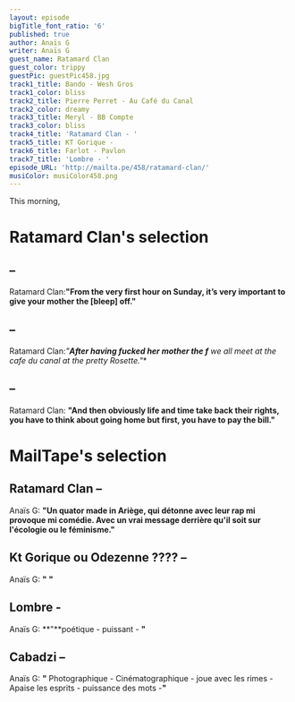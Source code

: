 ```yaml
---
layout: episode
bigTitle_font_ratio: '6'
published: true
author: Anaïs G
writer: Anaïs G
guest_name: Ratamard Clan
guest_color: trippy
guestPic: guestPic458.jpg
track1_title: Bando - Wesh Gros
track1_color: bliss
track2_title: Pierre Perret - Au Café du Canal
track2_color: dreamy
track3_title: Meryl - BB Compte
track3_color: bliss
track4_title: 'Ratamard Clan - '
track5_title: KT Gorique -
track6_title: Farlot - Pavlon
track7_title: 'Lombre - '
episode_URL: 'http://mailta.pe/458/ratamard-clan/'
musiColor: musiColor458.png
---
```


<p id="introduction">This morning,
</b>
</p>

# Ratamard Clan's selection

##  – 
Ratamard Clan:**"**From the very first hour on Sunday, it’s very important to give your mother the [bleep] off.**"**

##  – 
Ratamard Clan:**"**After having fucked her mother the f*** we all meet at the cafe du canal at the pretty Rosette.**"**

##  – 
Ratamard Clan: **"**And then obviously life and time take back their rights, you have to think about going home but first, you have to pay the bill.**"**


# MailTape's selection

## Ratamard Clan – 
Anaïs G: **"**Un quator made in Ariège, qui détonne avec leur rap mi provoque mi comédie. Avec un vrai message derrière qu'il soit sur l'écologie ou le féminisme.**"**

## Kt Gorique ou Odezenne ???? – 
Anaïs G: **"** **"**

## Lombre -
Anaïs G: **"**poétique - puissant -  **"**

## Cabadzi – 
Anaïs G: **"** Photographique - Cinématographique - joue avec les rimes - Apaise les esprits - puissance des mots -**"** 

<p id="outroduction"> 
</p>
